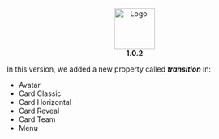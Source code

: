 <div align="center">
  <a href="https://www.kromac-ui.com/">
    <img src="https://res.cloudinary.com/dxg9gszax/image/upload/v1634697765/kromac-ui/kromac-logov2_cov1m7.png" alt="Logo" width="80" height="80">
  </a>
  <br />
  <label><b>1.0.2</b></label>
</div>
<p>
  In this version, we added a new property called <b><i>transition</i></b> in:
  <ul>
    <li>Avatar</li>
    <li>Card Classic</li>
    <li>Card Horizontal</li>
    <li>Card Reveal</li>
    <li>Card Team</li>
    <li>Menu</li>
  </ui>
</p>
